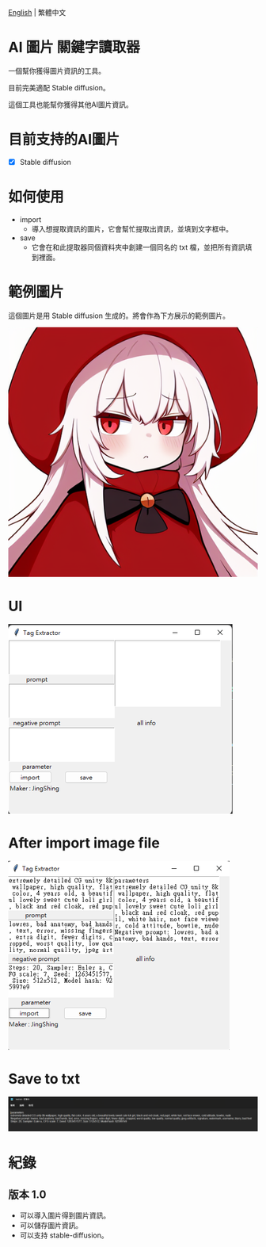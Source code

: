 [English](README.md) | 繁體中文
# AI 圖片 關鍵字讀取器
一個幫你獲得圖片資訊的工具。

目前完美適配 Stable diffusion。

這個工具也能幫你獲得其他AI圖片資訊。
# 目前支持的AI圖片
- [x] Stable diffusion
# 如何使用
* import
  * 導入想提取資訊的圖片，它會幫忙提取出資訊，並填到文字框中。
* save
  * 它會在和此提取器同個資料夾中創建一個同名的 txt 檔，並把所有資訊填到裡面。
# 範例圖片
這個圖片是用 Stable diffusion 生成的。將會作為下方展示的範例圖片。

![test](/sample/stable-diffusion-test.png)
# UI
![UI](image/UI.png)
# After import image file
![import](image/import.png)
# Save to txt
![save](image/save_txt.png)

# 紀錄
## 版本 1.0
* 可以導入圖片得到圖片資訊。
* 可以儲存圖片資訊。
* 可以支持 stable-diffusion。
